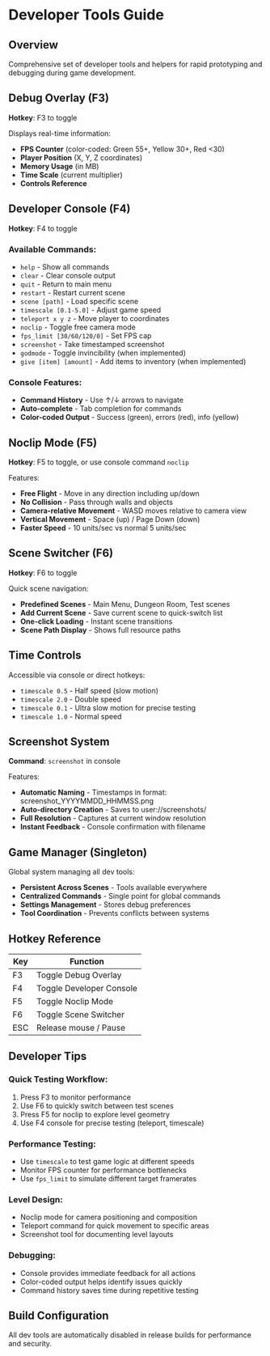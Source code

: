 # Developer Tools Guide

## Overview
Comprehensive set of developer tools and helpers for rapid prototyping and debugging during game development.

## Debug Overlay (F3)
**Hotkey**: F3 to toggle

Displays real-time information:
- **FPS Counter** (color-coded: Green 55+, Yellow 30+, Red <30)
- **Player Position** (X, Y, Z coordinates)
- **Memory Usage** (in MB)
- **Time Scale** (current multiplier)
- **Controls Reference**

## Developer Console (F4)
**Hotkey**: F4 to toggle

### Available Commands:
- `help` - Show all commands
- `clear` - Clear console output
- `quit` - Return to main menu
- `restart` - Restart current scene
- `scene [path]` - Load specific scene
- `timescale [0.1-5.0]` - Adjust game speed
- `teleport x y z` - Move player to coordinates
- `noclip` - Toggle free camera mode
- `fps_limit [30/60/120/0]` - Set FPS cap
- `screenshot` - Take timestamped screenshot
- `godmode` - Toggle invincibility (when implemented)
- `give [item] [amount]` - Add items to inventory (when implemented)

### Console Features:
- **Command History** - Use ↑/↓ arrows to navigate
- **Auto-complete** - Tab completion for commands
- **Color-coded Output** - Success (green), errors (red), info (yellow)

## Noclip Mode (F5)
**Hotkey**: F5 to toggle, or use console command `noclip`

Features:
- **Free Flight** - Move in any direction including up/down
- **No Collision** - Pass through walls and objects
- **Camera-relative Movement** - WASD moves relative to camera view
- **Vertical Movement** - Space (up) / Page Down (down)
- **Faster Speed** - 10 units/sec vs normal 5 units/sec

## Scene Switcher (F6)
**Hotkey**: F6 to toggle

Quick scene navigation:
- **Predefined Scenes** - Main Menu, Dungeon Room, Test scenes
- **Add Current Scene** - Save current scene to quick-switch list
- **One-click Loading** - Instant scene transitions
- **Scene Path Display** - Shows full resource paths

## Time Controls
Accessible via console or direct hotkeys:
- `timescale 0.5` - Half speed (slow motion)
- `timescale 2.0` - Double speed
- `timescale 0.1` - Ultra slow motion for precise testing
- `timescale 1.0` - Normal speed

## Screenshot System
**Command**: `screenshot` in console

Features:
- **Automatic Naming** - Timestamps in format: screenshot_YYYYMMDD_HHMMSS.png
- **Auto-directory Creation** - Saves to user://screenshots/
- **Full Resolution** - Captures at current window resolution
- **Instant Feedback** - Console confirmation with filename

## Game Manager (Singleton)
Global system managing all dev tools:
- **Persistent Across Scenes** - Tools available everywhere
- **Centralized Commands** - Single point for global commands
- **Settings Management** - Stores debug preferences
- **Tool Coordination** - Prevents conflicts between systems

## Hotkey Reference
| Key | Function |
|-----|----------|
| F3 | Toggle Debug Overlay |
| F4 | Toggle Developer Console |
| F5 | Toggle Noclip Mode |
| F6 | Toggle Scene Switcher |
| ESC | Release mouse / Pause |

## Developer Tips

### Quick Testing Workflow:
1. Press F3 to monitor performance
2. Use F6 to quickly switch between test scenes
3. Press F5 for noclip to explore level geometry
4. Use F4 console for precise testing (teleport, timescale)

### Performance Testing:
- Use `timescale` to test game logic at different speeds
- Monitor FPS counter for performance bottlenecks
- Use `fps_limit` to simulate different target framerates

### Level Design:
- Noclip mode for camera positioning and composition
- Teleport command for quick movement to specific areas
- Screenshot tool for documenting level layouts

### Debugging:
- Console provides immediate feedback for all actions
- Color-coded output helps identify issues quickly
- Command history saves time during repetitive testing

## Build Configuration
All dev tools are automatically disabled in release builds for performance and security.